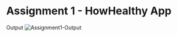 # Assignment 1 - HowHealthy App
Output
![Assignment1-Output](https://drive.google.com/file/d/1I_fI_r4mWgbBIa_gqpw8weYdSpDr6SSw/view?usp=share_link)
